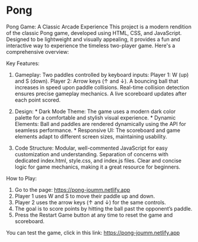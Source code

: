 # Pong

Pong Game: A Classic Arcade Experience
This project is a modern rendition of the classic Pong game, developed using HTML, CSS, and JavaScript. Designed to be lightweight and visually appealing, it provides a fun and interactive way to experience the timeless two-player game. Here's a comprehensive overview:

Key Features:

  1. Gameplay:
    Two paddles controlled by keyboard inputs:
      Player 1: W (up) and S (down).
      Player 2: Arrow keys (↑ and ↓).
    A bouncing ball that increases in speed upon paddle collisions.
    Real-time collision detection ensures precise gameplay mechanics.
    A live scoreboard updates after each point scored.

  2. Design:
    * Dark Mode Theme:
        The game uses a modern dark color palette for a comfortable and stylish visual experience.
    * Dynamic Elements:
        Ball and paddles are rendered dynamically using the <canvas> API for seamless performance.
    * Responsive UI:
        The scoreboard and game elements adapt to different screen sizes, maintaining usability.

  3. Code Structure:
    Modular, well-commented JavaScript for easy customization and understanding.
    Separation of concerns with dedicated index.html, style.css, and index.js files.
    Clear and concise logic for game mechanics, making it a great resource for beginners.

How to Play:
  1. Go to the page: https://pong-joumm.netlify.app
  2. Player 1 uses W and S to move their paddle up and down.
  3. Player 2 uses the arrow keys (↑ and ↓) for the same controls.
  4. The goal is to score points by hitting the ball past the opponent’s paddle.
  5. Press the Restart Game button at any time to reset the game and scoreboard.

You can test the game, click in this link: https://pong-joumm.netlify.app
